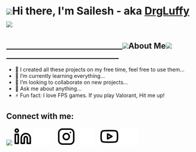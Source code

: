 # ![](https://user-images.githubusercontent.com/101400043/173174664-77ef81ad-2fa6-41b8-a7d7-488c2506cb76.gif)Hi there, I'm Sailesh - aka [DrgLuffy][youtube]![](https://user-images.githubusercontent.com/101400043/173171501-0861c921-5884-4757-b582-23729e144064.gif)


<!-- ![](https://user-images.githubusercontent.com/101400043/173014215-e1c7b34e-0b26-4f41-bb42-81e057b790ac.gif) -->


## _______________________________![](https://user-images.githubusercontent.com/101400043/173173960-5e1cb557-004b-45a4-afcf-76496d7bf993.gif)About Me![](https://user-images.githubusercontent.com/101400043/173174038-8ff675c0-60f6-4ab6-86c7-f75948176006.gif) ______________________________

- 🔭 I created all these projects on my free time, feel free to use them...
- 🌱 I’m currently learning everything...
- 👯 I’m looking to collaborate on new projects...
- 💬 Ask me about anything...
- ⚡ Fun fact: I love FPS games. If you play Valorant, Hit me up!

## Connect with me:
<!-- ![](https://user-images.githubusercontent.com/101400043/173172493-077c8d89-833b-4ea4-a1b3-895cdcc6992b.gif) -->
![](https://user-images.githubusercontent.com/101400043/173172504-dab0b87b-de60-4acc-bc64-06dfde960af5.gif)
[![website](./img/linkedin-light.svg)](https://linkedin.com/in/sailesh-bk#gh-light-mode-only)
[![website](./img/linkedin-dark.svg)](https://linkedin.com/in/sailesh-bk#gh-dark-mode-only)
&nbsp;&nbsp;
[![website](./img/instagram-light.svg)](https://instagram.com/drgluffy#gh-light-mode-only)
[![website](./img/instagram-dark.svg)](https://instagram.com/drgluffy#gh-dark-mode-only)
&nbsp;&nbsp;
[![website](./img/youtube-light.svg)](https://www.youtube.com/channel/UCvCgRgpVpnjzORE6FZfr9Cw#gh-light-mode-only)
[![website](./img/youtube-dark.svg)](https://www.youtube.com/channel/UCvCgRgpVpnjzORE6FZfr9Cw#gh-dark-mode-only)

[youtube]: https://www.youtube.com/channel/UCvCgRgpVpnjzORE6FZfr9Cw


